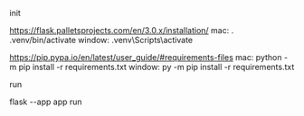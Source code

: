 init

https://flask.palletsprojects.com/en/3.0.x/installation/
mac:
. .venv/bin/activate
window:
.venv\Scripts\activate

https://pip.pypa.io/en/latest/user_guide/#requirements-files
mac: 
python -m pip install -r requirements.txt
window:
py -m pip install -r requirements.txt


run

flask --app app run


